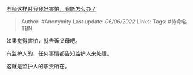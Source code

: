 [老师这样对我我好害怕，我能怎么办？](https://www.zhihu.com/question/535147627/answer/2513614116)

> Author: #Anonymity 
> Last update: *06/06/2022* 
> Links:
> Tags: #待命名TBN 

如果觉得害怕，就告诉父母吧。

有监护人的，任何事情都告知监护人来处理。

这就是监护人的职责所在。